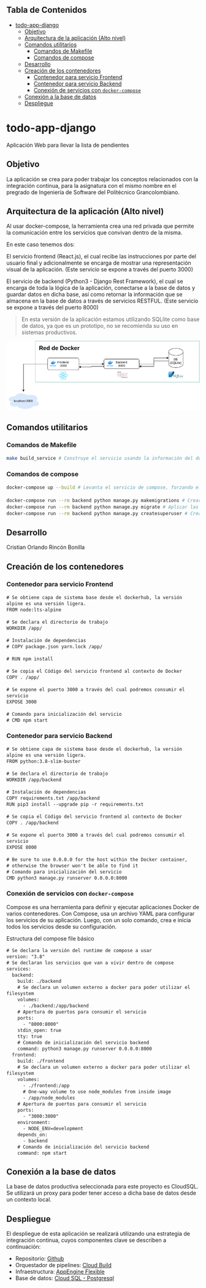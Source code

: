 ## Tabla de Contenidos

- [todo-app-django](#todo-app-django)
  - [Objetivo](#objetivo)
  - [Arquitectura de la aplicación (Alto nivel)](#arquitectura-de-la-aplicación-alto-nivel)
  - [Comandos utilitarios](#comandos-utilitarios)
    - [Comandos de Makefile](#comandos-de-makefile)
    - [Comandos de compose](#comandos-de-compose)
  - [Desarrollo](#desarrollo)
  - [Creación de los contenedores](#creación-de-los-contenedores)
    - [Contenedor para servicio Frontend](#contenedor-para-servicio-frontend)
    - [Contenedor para servicio Backend](#contenedor-para-servicio-backend)
    - [Conexión de servicios con `docker-compose`](#conexión-de-servicios-con-docker-compose)
  - [Conexión a la base de datos](#conexión-a-la-base-de-datos)
  - [Despliegue](#despliegue)


# todo-app-django
Aplicación Web para llevar la lista de pendientes 

## Objetivo

La aplicación se crea para poder trabajar los conceptos relacionados con la integración continua, para la asignatura con el mismo nombre en el pregrado de Ingeniería de Software del Politécnico Grancolombiano.

## Arquitectura de la aplicación (Alto nivel)

Al usar docker-compose, la herramienta crea una red privada que permite la comunicación entre los servicios que convivan dentro de la misma.

En este caso tenemos dos: 

El servicio frontend (React.js), el cual recibe las instrucciones por parte del usuario final y adicionalmente se encarga de mostrar una representación visual de la aplicación. (Este servicio se expone a través del puerto 3000)

El servicio de backend (Python3 - Django Rest Framework), el cual se encarga de toda la lógica de la aplicación, conectarse a la base de datos y guardar datos en dicha base, así como retornar la información que se almacena en la base de datos a través de servicios RESTFUL. (Este servicio se expone a través del puerto 8000)

> En esta versión de la aplicación estamos utilizando SQLlite como base de datos, ya que es un prototipo, no se recomienda su uso en sistemas productivos.

![Foto arquitectura de la app](./arquitectura_general_todoapp.png)

## Comandos utilitarios

### Comandos de Makefile

```bash
make build_service # Construye el servicio usando la información del docker-compose (Se requiere docker y docker-compose instalado para esto)
```

### Comandos de compose

```bash
docker-compose up --build # Levanta el servicio de compose, forzando el build de los contenedores de docker relacionados en el

docker-compose run --rm backend python manage.py makemigrations # Crear las migraciones de la base de datos
docker-compose run --rm backend python manage.py migrate # Aplicar las migraciones en la base de datos
docker-compose run --rm backend python manage.py createsuperuser # Crear super usuario para django admin
```

## Desarrollo

Cristian Orlando Rincón Bonilla
## Creación de los contenedores

### Contenedor para servicio Frontend

```Docker
# Se obtiene capa de sistema base desde el dockerhub, la versión alpine es una versión ligera.
FROM node:lts-alpine

# Se declara el directorio de trabajo
WORKDIR /app/

# Instalación de dependencias
# COPY package.json yarn.lock /app/

# RUN npm install

# Se copia el Código del servicio frontend al contexto de Docker
COPY . /app/

# Se expone el puerto 3000 a través del cual podremos consumir el servicio
EXPOSE 3000

# Comando para inicialización del servicio
# CMD npm start
```

### Contenedor para servicio Backend

```Docker
# Se obtiene capa de sistema base desde el dockerhub, la versión alpine es una versión ligera.
FROM python:3.8-slim-buster

# Se declara el directorio de trabajo
WORKDIR /app/backend

# Instalación de dependencias
COPY requirements.txt /app/backend
RUN pip3 install --upgrade pip -r requirements.txt

# Se copia el Código del servicio frontend al contexto de Docker
COPY . /app/backend

# Se expone el puerto 3000 a través del cual podremos consumir el servicio
EXPOSE 8000

# Be sure to use 0.0.0.0 for the host within the Docker container,
# otherwise the browser won't be able to find it
# Comando para inicialización del servicio
CMD python3 manage.py runserver 0.0.0.0:8000
```

### Conexión de servicios con `docker-compose`

Compose es una herramienta para definir y ejecutar aplicaciones Docker de varios contenedores. Con Compose, usa un archivo YAML para configurar los servicios de su aplicación. Luego, con un solo comando, crea e inicia todos los servicios desde su configuración.

Estructura del compose file básico

```Docker
# Se declara la versión del runtime de compose a usar
version: "3.8"                                              
# Se declaran los servicios que van a vivir dentro de compose
services:                                                   
  backend:
    build: ./backend
    # Se declara un volumen externo a docker para poder utilizar el filesystem
    volumes:
      - ./backend:/app/backend                              
    # Apertura de puertos para consumir el servicio
    ports:
      - "8000:8000"                                         
    stdin_open: true
    tty: true
    # Comando de inicialización del servicio backend
    command: python3 manage.py runserver 0.0.0.0:8000       
  frontend:
    build: ./frontend
    # Se declara un volumen externo a docker para poder utilizar el filesystem
    volumes:
      - ./frontend:/app                                     
      # One-way volume to use node_modules from inside image
      - /app/node_modules
    # Apertura de puertos para consumir el servicio
    ports:
      - "3000:3000"                                         
    environment:
      - NODE_ENV=development
    depends_on:                                             
      - backend
    # Comando de inicialización del servicio backend
    command: npm start                                      
```

## Conexión a la base de datos

La base de datos productiva seleccionada para este proyecto es CloudSQL. Se utilizará un proxy para poder tener acceso a dicha base de datos desde un contexto local.

## Despliegue

El despliegue de esta aplicación se realizará utilizando una estrategia de integración continua, cuyos componentes clave se describen a continuación:

-   Repositorio: [Github](https://github.com/cristian-rincon/todoapp-django)
-   Orquestador de pipelines: [Cloud Build](https://cloud.google.com/build?hl=es)
-   Infraestructura: [AppEngine Flexible](https://cloud.google.com/appengine/docs/flexible)
-   Base de datos: [Cloud SQL - Postgresql](https://cloud.google.com/sql?hl=es)